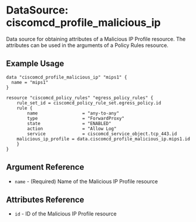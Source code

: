 # DataSource: ciscomcd_profile_malicious_ip
Data source for obtaining attributes of a Malicious IP Profile resource.  The attributes can be used in the arguments of a Policy Rules resource.

## Example Usage
```hcl
data "ciscomcd_profile_malicious_ip" "mips1" {
  name = "mips1"
}

resource "ciscomcd_policy_rules" "egress_policy_rules" {
	rule_set_id = ciscomcd_policy_rule_set.egress_policy.id
	rule {
		name                 = "any-to-any"
		type                 = "ForwardProxy"
		state                = "ENABLED"
		action               = "Allow Log"
		service              = ciscomcd_service_object.tcp_443.id
    malicious_ip_profile = data.ciscomcd_profile_malicious_ip.mips1.id
	}
}
```

## Argument Reference
* `name` - (Required) Name of the Malicious IP Profile resource

## Attributes Reference
* `id` - ID of the Malicious IP Profile resource